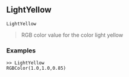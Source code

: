 ## LightYellow

```
LightYellow
```

> RGB color value for the color light yellow

### Examples

```
>> LightYellow
RGBColor(1.0,1.0,0.85)
```
